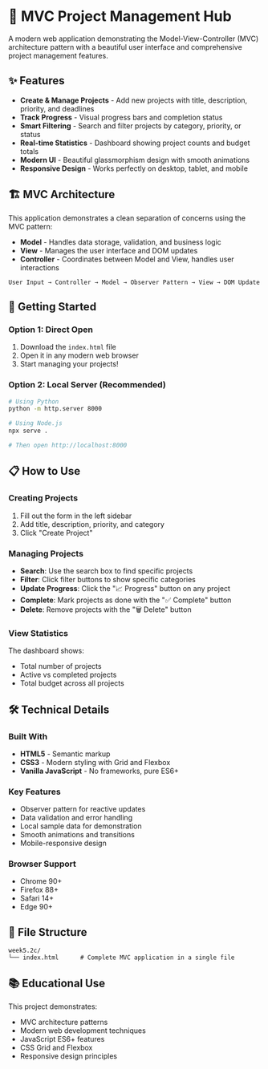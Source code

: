 # 🚀 MVC Project Management Hub

A modern web application demonstrating the Model-View-Controller (MVC) architecture pattern with a beautiful user interface and comprehensive project management features.

## ✨ Features

- **Create & Manage Projects** - Add new projects with title, description, priority, and deadlines
- **Track Progress** - Visual progress bars and completion status
- **Smart Filtering** - Search and filter projects by category, priority, or status
- **Real-time Statistics** - Dashboard showing project counts and budget totals
- **Modern UI** - Beautiful glassmorphism design with smooth animations
- **Responsive Design** - Works perfectly on desktop, tablet, and mobile

## 🏗️ MVC Architecture

This application demonstrates a clean separation of concerns using the MVC pattern:

- **Model** - Handles data storage, validation, and business logic
- **View** - Manages the user interface and DOM updates
- **Controller** - Coordinates between Model and View, handles user interactions

```
User Input → Controller → Model → Observer Pattern → View → DOM Update
```

## 🚀 Getting Started

### Option 1: Direct Open
1. Download the `index.html` file
2. Open it in any modern web browser
3. Start managing your projects!

### Option 2: Local Server (Recommended)
```bash
# Using Python
python -m http.server 8000

# Using Node.js
npx serve .

# Then open http://localhost:8000
```

## 📋 How to Use

### Creating Projects
1. Fill out the form in the left sidebar
2. Add title, description, priority, and category
3. Click "Create Project"

### Managing Projects
- **Search**: Use the search box to find specific projects
- **Filter**: Click filter buttons to show specific categories
- **Update Progress**: Click the "📈 Progress" button on any project
- **Complete**: Mark projects as done with the "✅ Complete" button
- **Delete**: Remove projects with the "🗑️ Delete" button

### View Statistics
The dashboard shows:
- Total number of projects
- Active vs completed projects
- Total budget across all projects

## 🛠️ Technical Details

### Built With
- **HTML5** - Semantic markup
- **CSS3** - Modern styling with Grid and Flexbox
- **Vanilla JavaScript** - No frameworks, pure ES6+

### Key Features
- Observer pattern for reactive updates
- Data validation and error handling
- Local sample data for demonstration
- Smooth animations and transitions
- Mobile-responsive design

### Browser Support
- Chrome 90+
- Firefox 88+
- Safari 14+
- Edge 90+

## 📁 File Structure

```
week5.2c/
└── index.html      # Complete MVC application in a single file
```

## 📚 Educational Use

This project demonstrates:
- MVC architecture patterns
- Modern web development techniques
- JavaScript ES6+ features
- CSS Grid and Flexbox
- Responsive design principles

